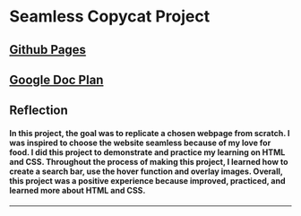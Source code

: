 # Seamless Copycat Project
<a href="https://charlese5002.github.io/seamless-copycat-website-project/">Github Pages </a>  
--------------------------------------
<a href="https://docs.google.com/document/d/1F-u9wICXMydDwrUa17qntkMYNX3IeVJH7-l4LOXSSLM/edit">Google Doc Plan </a> 
--------------------------------------
## Reflection 
#### In this project, the goal was to replicate a chosen webpage from scratch. I was inspired to choose the website seamless because of my love for food. I did this project to demonstrate and practice my learning on HTML and CSS. Throughout the process of making this project, I learned how to create a search bar, use the hover function and overlay images. Overall, this project was a positive experience because improved, practiced, and learned more about HTML and CSS.
--------------------------------------
